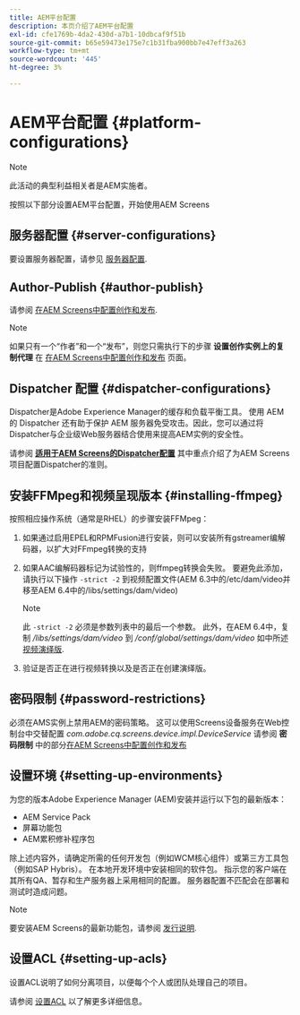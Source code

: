 ```yaml
---
title: AEM平台配置
description: 本页介绍了AEM平台配置
exl-id: cfe1769b-4da2-430d-a7b1-10dbcaf9f51b
source-git-commit: b65e59473e175e7c1b31fba900bb7e47eff3a263
workflow-type: tm+mt
source-wordcount: '445'
ht-degree: 3%

---
```


# AEM平台配置  {#platform-configurations}

>[!NOTE]
>
>此活动的典型利益相关者是AEM实施者。

按照以下部分设置AEM平台配置，开始使用AEM Screens

## 服务器配置 {#server-configurations}

要设置服务器配置，请参见 [服务器配置](https://experienceleague.adobe.com/en/docs/experience-manager-screens/user-guide/administering/configuring-screens-introduction#ServerConfiguration).

## Author-Publish {#author-publish}

请参阅 [在AEM Screens中配置创作和发布](https://experienceleague.adobe.com/en/docs/experience-manager-screens/user-guide/administering/author-publish/author-and-publish).

>[!NOTE]
>
>如果只有一个“作者”和一个“发布”，则您只需执行下的步骤 **设置创作实例上的复制代理** 在 [在AEM Screens中配置创作和发布](https://experienceleague.adobe.com/en/docs/experience-manager-screens/user-guide/administering/author-publish/author-and-publish) 页面。

## Dispatcher 配置 {#dispatcher-configurations}

Dispatcher是Adobe Experience Manager的缓存和负载平衡工具。 使用 AEM 的 Dispatcher 还有助于保护 AEM 服务器免受攻击。因此，您可以通过将Dispatcher与企业级Web服务器结合使用来提高AEM实例的安全性。

请参阅 **[适用于AEM Screens的Dispatcher配置](https://experienceleague.adobe.com/en/docs/experience-manager-screens/user-guide/administering/dispatcher-configurations-aem-screens)** 其中重点介绍了为AEM Screens项目配置Dispatcher的准则。

## 安装FFMpeg和视频呈现版本 {#installing-ffmpeg}

按照相应操作系统（通常是RHEL）的步骤安装FFMpeg：

1. 如果通过启用EPEL和RPMFusion进行安装，则可以安装所有gstreamer编解码器，以扩大对FFmpeg转换的支持
1. 如果AAC编解码器标记为试验性的，则ffmpeg转换会失败。 要避免此添加，请执行以下操作 `-strict -2` 到视频配置文件(AEM 6.3中的/etc/dam/video并移至AEM 6.4中的/libs/settings/dam/video)

   >[!NOTE]
   >
   >此 `-strict -2` 必须是参数列表中的最后一个参数。 此外，在AEM 6.4中，复制 */libs/settings/dam/video* 到 */conf/global/settings/dam/video* 如中所述 [视频演绎版](https://experienceleague.adobe.com/en/docs/experience-manager-screens/user-guide/authoring/product-features/generating-renditions).
1. 验证是否正在进行视频转换以及是否正在创建演绎版。

## 密码限制 {#password-restrictions}

必须在AMS实例上禁用AEM的密码策略。 这可以使用Screens设备服务在Web控制台中交替配置 *com.adobe.cq.screens.device.impl.DeviceService*
请参阅 **密码限制** 中的部分[在AEM Screens中配置创作和发布](https://experienceleague.adobe.com/en/docs/experience-manager-screens/user-guide/administering/author-publish/author-and-publish)

## 设置环境 {#setting-up-environments}

为您的版本Adobe Experience Manager (AEM)安装并运行以下包的最新版本：

* AEM Service Pack
* 屏幕功能包
* AEM累积修补程序包

除上述内容外，请确定所需的任何开发包（例如WCM核心组件）或第三方工具包（例如SAP Hybris）。
在本地开发环境中安装相同的软件包。 指示您的客户端在其所有QA、暂存和生产服务器上采用相同的配置。 服务器配置不匹配会在部署和测试时造成问题。

>[!NOTE]
>
>要安装AEM Screens的最新功能包，请参阅 [发行说明](https://experienceleague.adobe.com/en/docs/experience-manager-screens/user-guide/aem-screens-introduction).

## 设置ACL {#setting-up-acls}

设置ACL说明了如何分离项目，以便每个个人或团队处理自己的项目。

请参阅 [设置ACL](https://experienceleague.adobe.com/en/docs/experience-manager-screens/user-guide/administering/setting-up-acls) 以了解更多详细信息。
